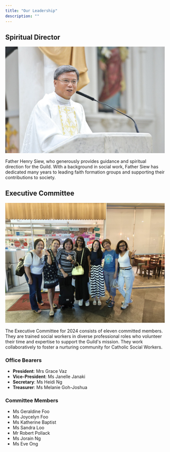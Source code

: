 ```yaml
---
title: "Our Leadership"
description: ""
---
```


## Spiritual Director

![](images/henrysiew.jpg)

Father Henry Siew, who generously provides guidance and spiritual direction for the Guild. With a background in social work, Father Siew has dedicated many years to leading faith formation groups and supporting their contributions to society.

## Executive Committee

![](images/exco2024.jpg)

The Executive Committee for 2024 consists of eleven committed members. They are trained social workers in diverse professional roles who volunteer their time and expertise to support the Guild's mission. They work collaboratively to foster a nurturing community for Catholic Social Workers.

### Office Bearers
- **President**: Mrs Grace Vaz
- **Vice-President**: Ms Janelle Janaki
- **Secretary**: Ms Heidi Ng
- **Treasurer**: Ms Melanie Goh-Joshua

### Committee Members
- Ms Geraldine Foo
- Ms Joycelyn Foo
- Ms Katherine Baptist
- Ms Sandra Loo
- Mr Robert Pollack
- Ms Jorain Ng
- Ms Eve Ong

